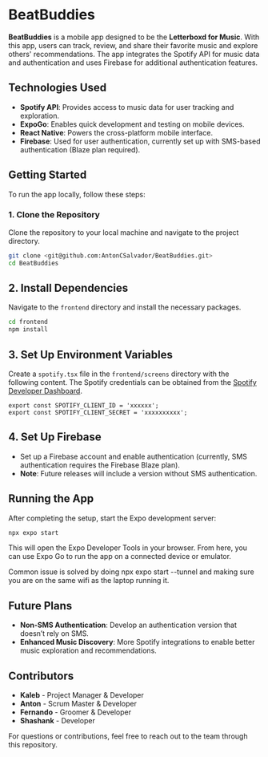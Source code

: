 # BeatBuddies

**BeatBuddies** is a mobile app designed to be the **Letterboxd for Music**. With this app, users can track, review, and share their favorite music and explore others' recommendations. The app integrates the Spotify API for music data and authentication and uses Firebase for additional authentication features.

## Technologies Used
- **Spotify API**: Provides access to music data for user tracking and exploration.
- **ExpoGo**: Enables quick development and testing on mobile devices.
- **React Native**: Powers the cross-platform mobile interface.
- **Firebase**: Used for user authentication, currently set up with SMS-based authentication (Blaze plan required).

## Getting Started

To run the app locally, follow these steps:

### 1. Clone the Repository
Clone the repository to your local machine and navigate to the project directory.

```bash
git clone <git@github.com:AntonCSalvador/BeatBuddies.git>
cd BeatBuddies
```

## 2. Install Dependencies

Navigate to the `frontend` directory and install the necessary packages.

```bash
cd frontend
npm install
```

## 3. Set Up Environment Variables

Create a `spotify.tsx` file in the `frontend/screens` directory with the following content. The Spotify credentials can be obtained from the [Spotify Developer Dashboard](https://developer.spotify.com/dashboard).

```plaintext
export const SPOTIFY_CLIENT_ID = 'xxxxxx';
export const SPOTIFY_CLIENT_SECRET = 'xxxxxxxxxx';
```

## 4. Set Up Firebase

- Set up a Firebase account and enable authentication (currently, SMS authentication requires the Firebase Blaze plan).
- **Note**: Future releases will include a version without SMS authentication.

## Running the App

After completing the setup, start the Expo development server:

```bash
npx expo start
```

This will open the Expo Developer Tools in your browser. From here, you can use Expo Go to run the app on a connected device or emulator.

Common issue is solved by doing npx expo start --tunnel and making sure you are on the same wifi as the laptop running it.

## Future Plans

- **Non-SMS Authentication**: Develop an authentication version that doesn’t rely on SMS.
- **Enhanced Music Discovery**: More Spotify integrations to enable better music exploration and recommendations.

## Contributors

- **Kaleb** - Project Manager & Developer
- **Anton** - Scrum Master & Developer
- **Fernando** - Groomer & Developer
- **Shashank** - Developer

For questions or contributions, feel free to reach out to the team through this repository.

